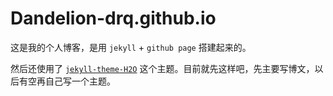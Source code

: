 # Dandelion-drq.github.io

这是我的个人博客，是用 `jekyll` + `github page` 搭建起来的。

然后还使用了 [`jekyll-theme-H2O`](https://github.com/kaeyleo/jekyll-theme-H2O) 这个主题。目前就先这样吧，先主要写博文，以后有空再自己写一个主题。
